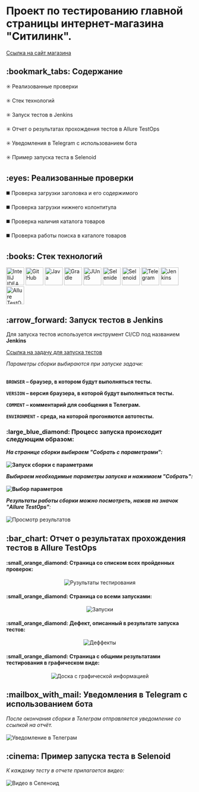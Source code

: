 <h1>Проект по тестированию главной страницы интернет-магазина "Ситилинк".</h1>

<a target="_blank" href="https://www.citilink.ru/">Ссылка на сайт магазина</a>

<h2>:bookmark_tabs: Содержание</h2>

:eight_spoked_asterisk:	 Реализованные проверки

:eight_spoked_asterisk:	 Стек технологий

:eight_spoked_asterisk:	 Запуск тестов в Jenkins

:eight_spoked_asterisk:	 Отчет о результатах прохождения тестов в Allure TestOps

:eight_spoked_asterisk:	 Уведомления в Telegram с использованием бота

:eight_spoked_asterisk:	 Пример запуска теста в Selenoid

<h2>:eyes:	 Реализованные проверки</h2>

:black_medium_square: Проверка загрузки заголовка и его содержимого

:black_medium_square: Проверка загрузки нижнего колонтитула

:black_medium_square: Проверка наличия каталога товаров

:black_medium_square: Проверка работы поиска в каталоге товаров

<h2>:books:	 Стек технологий</h2>


<p>
<img title="IntelliJ IDEA" src="images/logo/Intelij_IDEA.svg" height="48" width="48">
<img title="GitHub" src="images/logo/GitHub.svg" height="48" width="48">
<img title="Java" src="images/logo/Java.svg" height="48" width="48">
<img title="Gradle" src="images/logo/Gradle.svg" height="48" width="48">
<img title="JUnit5" src="images/logo/JUnit5.svg" height="48" width="48">
<img title="Selenide" src="images/logo/Selenide.svg" height="48" width="48">
<img title="Selenoid" src="images/logo/Selenoid.svg" height="48" width="48">
<img title="Telegram" src="images/logo/Telegram.svg" height="48" width="48">
<img title="Jenkins" src="images/logo/Jenkins.svg" height="48" width="48"> 
<img title="Allure TestOps" src="images/logo/Allure_TestOps.png" height="48" width="48"> 
</p>


<h2>:arrow_forward:	 Запуск тестов в Jenkins</h2>
<p>Для запуска тестов используется инструмент CI/CD под названием <b>Jenkins</b></p>

<a target="_blank" href="https://jenkins.autotests.cloud/job/010-Bigwatch-thesis-project-UI/">Ссылка на задачу для запуска тестов</a>

<p><i>Параметры сборки выбираются при запуске задачи:<b></i>
</br>
</br>

<p><code>BROWSER</code> – браузер, в котором будут выполняться тесты.</p>
<p><code>VERSION</code> – версия браузера, в которой будут выполняться тесты.</p>
<p><code>COMMENT</code> – комментарий для сообщения в Телеграм.</p>
<p><code>ENVIRONMENT</code> - среда, на которой прогоняются автотесты.</p>

<h3>:large_blue_diamond:	 Процесс запуска происходит следующим образом:</h3>

<p><i>На странице сборки выбираем <b>"Собрать с параметрами"</b>: </i>
</br>
</br>
<img title="Запуск сборки с параметрами" src="images/screenshots/Jenkins_1.jpg">
</p>

<p><i>Выбираем необходимые параметры запуска и нажимаем <b>"Собрать"</b>: </i>
</br>
</br>
<img title="Выбор параметров" src="images/screenshots/Jenkins_2.jpg">
</p>

<p><i>Результаты работы сборки можно посмотреть, нажав на значок "Allure TestOps"</b>: </i>
</br>
</br>
<img title="Просмотр результатов" src="images/screenshots/Jenkins_3.jpg">
</p>

<h2>:bar_chart:	 Отчет о результатах прохождения тестов в Allure TestOps</h2>

<h4>:small_orange_diamond:	 Страница со списком всех пройденных проверок:</h4>

<p align="center">
<img title="Рузультаты тестирования" src="images/screenshots/Allure_TestOps_1.jpg">
</p>

<h4>:small_orange_diamond:	 Страница со всеми запусками:</h4>

<p align="center">
<img title="Запуски" src="images/screenshots/Allure_TestOps_2.jpg">
</p>

<h4>:small_orange_diamond:	 Дефект, описанный в результате запуска тестов:</h4>

<p align="center">
<img title="Деффекты" src="images/screenshots/Allure_TestOps_3.jpg">
</p>

<h4>:small_orange_diamond:	 Страница с общими результатами тестирования в графическом виде:</h4>

<p align="center">
<img title="Доска с графической информацией" src="images/screenshots/Allure_TestOps_4.jpg">
</p>


<h2>:mailbox_with_mail:	 Уведомления в Telegram с использованием бота</h2>
<p><i>После окончания сборки в Телеграм отправляется уведомление со ссылкой на отчёт. </i>
</br>
</br>
<img title="Уведомление в Телеграм" src="images/screenshots/Telegram_message.jpg">
</p>


<h2>:cinema:	 Пример запуска теста в Selenoid</h2>
<p><i>К каждому тесту в отчете прилагается видео: </i>
</br>
</br>
<img title="Видео в Селеноид" src="images/screenshots/Selenoid.gif">
</p>
